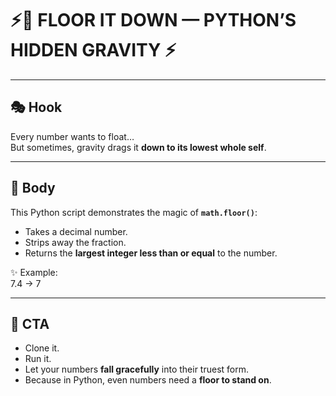 # ⚡🔻 FLOOR IT DOWN — PYTHON’S HIDDEN GRAVITY ⚡  

---

## 🎭 Hook  
Every number wants to float…  
But sometimes, gravity drags it **down to its lowest whole self**.  

---

## 📜 Body  
This Python script demonstrates the magic of **`math.floor()`**:  

- Takes a decimal number.  
- Strips away the fraction.  
- Returns the **largest integer less than or equal** to the number.  

✨ Example:  
7.4 → 7  

---

## 🚀 CTA  
- Clone it.  
- Run it.  
- Let your numbers **fall gracefully** into their truest form.  
- Because in Python, even numbers need a **floor to stand on**.  
